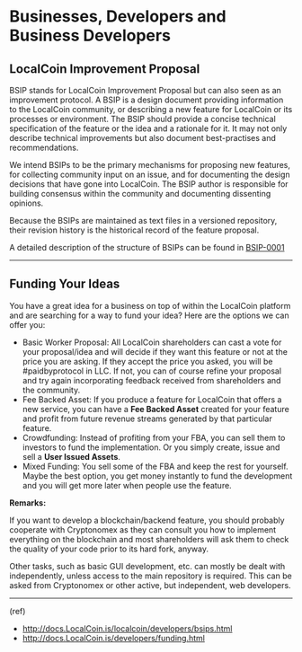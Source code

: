 # Businesses, Developers and Business Developers

## LocalCoin Improvement Proposal

BSIP stands for LocalCoin Improvement Proposal but can also seen as an improvement protocol. A BSIP is a design document providing information to the LocalCoin community, or describing a new feature for LocalCoin or its processes or environment. The BSIP should provide a concise technical specification of the feature or the idea and a rationale for it. It may not only describe technical improvements but also document best-practises and recommendations.

We intend BSIPs to be the primary mechanisms for proposing new features, for collecting community input on an issue, and for documenting the design decisions that have gone into LocalCoin. The BSIP author is responsible for building consensus within the community and documenting dissenting opinions.

Because the BSIPs are maintained as text files in a versioned repository, their revision history is the historical record of the feature proposal.

A detailed description of the structure of BSIPs can be found in [BSIP-0001](https://github.com/localcoinis/bsips/blob/master/bsip-0001.md)


***

## Funding Your Ideas

You have a great idea for a business on top of within the LocalCoin platform and are searching for a way to fund your idea? Here are the options we can offer you:

- Basic Worker Proposal: All LocalCoin shareholders can cast a vote for your proposal/idea and will decide if they want this feature or not at the price you are asking. If they accept the price you asked, you will be #paidbyprotocol in LLC. If not, you can of course refine your proposal and try again incorporating feedback received from shareholders and the community.
- Fee Backed Asset: If you produce a feature for LocalCoin that offers a new service, you can have a **Fee Backed Asset** created for your feature and profit from future revenue streams generated by that particular feature.
- Crowdfunding: Instead of profiting from your FBA, you can sell them to investors to fund the implementation. Or you simply create, issue and sell a **User Issued Assets**.
- Mixed Funding: You sell some of the FBA and keep the rest for yourself. Maybe the best option, you get money instantly to fund the development and you will get more later when people use the feature.

**Remarks:**

If you want to develop a blockchain/backend feature, you should probably cooperate with Cryptonomex as they can consult you how to implement everything on the blockchain and most shareholders will ask them to check the quality of your code prior to its hard fork, anyway.

Other tasks, such as basic GUI development, etc. can mostly be dealt with independently, unless access to the main repository is required. This can be asked from Cryptonomex or other active, but independent, web developers.

***

(ref)
- http://docs.LocalCoin.is/localcoin/developers/bsips.html
- http://docs.LocalCoin.is/developers/funding.html


